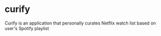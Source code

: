 # curify
Curify is an application that personally curates Netflix watch list based on user's Spotify playlist
